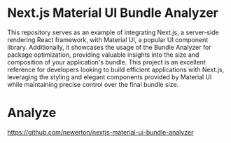 # Next.js Material UI Bundle Analyzer

This repository serves as an example of integrating Next.js, a server-side rendering React framework, with Material UI, a popular UI component library. Additionally, it showcases the usage of the Bundle Analyzer for package optimization, providing valuable insights into the size and composition of your application's bundle. This project is an excellent reference for developers looking to build efficient applications with Next.js, leveraging the styling and elegant components provided by Material UI while maintaining precise control over the final bundle size.

# Analyze

https://github.com/newerton/nextjs-material-ui-bundle-analyzer